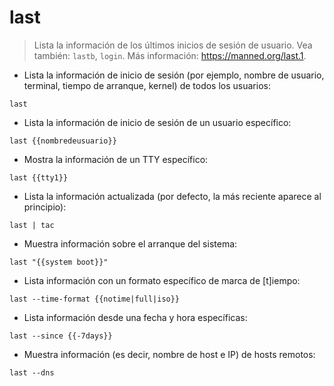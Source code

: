 # last

> Lista la información de los últimos inicios de sesión de usuario.
> Vea también: `lastb`, `login`.
> Más información: <https://manned.org/last.1>.

- Lista la información de inicio de sesión (por ejemplo, nombre de usuario, terminal, tiempo de arranque, kernel) de todos los usuarios:

`last`

- Lista la información de inicio de sesión de un usuario específico:

`last {{nombredeusuario}}`

- Mostra la información de un TTY específico:

`last {{tty1}}`

- Lista la información actualizada (por defecto, la más reciente aparece al principio):

`last | tac`

- Muestra información sobre el arranque del sistema:

`last "{{system boot}}"`

- Lista información con un formato específico de marca de [t]iempo:

`last --time-format {{notime|full|iso}}`

- Lista información desde una fecha y hora específicas:

`last --since {{-7days}}`

- Muestra información (es decir, nombre de host e IP) de hosts remotos:

`last --dns`
